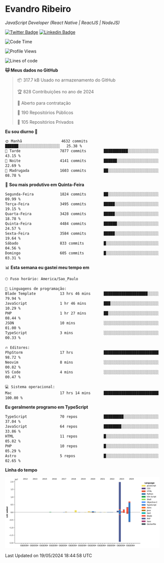 # Evandro **Ribeiro**

*JavaScript Developer (React Native | ReactJS | NodeJS)*

[![Twitter Badge](https://img.shields.io/badge/-@ribeiroevandro-201B2D?style=flat-square&labelColor=201B2D&logo=twitter&logoColor=white&link=https://twitter.com/ribeiroevandro)](https://twitter.com/ribeiroevandro) 
[![Linkedin Badge](https://img.shields.io/badge/-Evandro%20Ribeiro-201B2D?style=flat-square&logo=Linkedin&logoColor=white&link=https://www.linkedin.com/in/ribeiroevandro)](https://www.linkedin.com/in/ribeiroevandro) 


<!--START_SECTION:waka-->
![Code Time](http://img.shields.io/badge/Code%20Time-3%2C907%20hrs%2038%20mins-blue)

![Profile Views](http://img.shields.io/badge/Visualizac%C3%B5es%20do%20perfil-1-blue)

![Lines of code](https://img.shields.io/badge/Desde%20o%20Hello%20World%20eu%20escrevi-36.4%20million%20linhas%20de%20c%C3%B3digo-blue)

**🐱 Meus dados no GitHub** 

> 📦 317.7 kB Usado no armazenamento do GitHub 
 > 
> 🏆 828 Contribuições no ano de 2024
 > 
> 💼 Aberto para contratação
 > 
> 📜 190 Repositórios Públicos 
 > 
> 🔑 105 Repositórios Privados 
 > 
**Eu sou diurno 🐤** 

```text
🌞 Manhã                  4632 commits        ██████░░░░░░░░░░░░░░░░░░░   25.38 % 
🌆 Tarde                  7877 commits        ███████████░░░░░░░░░░░░░░   43.15 % 
🌃 Noite                  4141 commits        ██████░░░░░░░░░░░░░░░░░░░   22.69 % 
🌙 Madrugada              1603 commits        ██░░░░░░░░░░░░░░░░░░░░░░░   08.78 % 
```
📅 **Sou mais produtivo em Quinta-Feira** 

```text
Segunda-Feira            1824 commits        ██░░░░░░░░░░░░░░░░░░░░░░░   09.99 % 
Terça-Feira              3495 commits        █████░░░░░░░░░░░░░░░░░░░░   19.15 % 
Quarta-Feira             3428 commits        █████░░░░░░░░░░░░░░░░░░░░   18.78 % 
Quinta-Feira             4484 commits        ██████░░░░░░░░░░░░░░░░░░░   24.57 % 
Sexta-Feira              3584 commits        █████░░░░░░░░░░░░░░░░░░░░   19.64 % 
Sábado                   833 commits         █░░░░░░░░░░░░░░░░░░░░░░░░   04.56 % 
Domingo                  605 commits         █░░░░░░░░░░░░░░░░░░░░░░░░   03.31 % 
```


📊 **Esta semana eu gastei meu tempo em** 

```text
🕑︎ Fuso horário: America/Sao_Paulo

💬 Linguagens de programação: 
Blade Template           13 hrs 46 mins      ████████████████████░░░░░   79.94 % 
JavaScript               1 hr 46 mins        ███░░░░░░░░░░░░░░░░░░░░░░   10.29 % 
PHP                      1 hr 27 mins        ██░░░░░░░░░░░░░░░░░░░░░░░   08.44 % 
JSON                     10 mins             ░░░░░░░░░░░░░░░░░░░░░░░░░   01.00 % 
TypeScript               3 mins              ░░░░░░░░░░░░░░░░░░░░░░░░░   00.33 % 

🔥 Editores: 
PhpStorm                 17 hrs              █████████████████████████   98.72 % 
Neovim                   8 mins              ░░░░░░░░░░░░░░░░░░░░░░░░░   00.82 % 
VS Code                  4 mins              ░░░░░░░░░░░░░░░░░░░░░░░░░   00.47 % 

💻 Sistema operacional: 
Mac                      17 hrs 14 mins      █████████████████████████   100.00 % 
```

**Eu geralmente programo em TypeScript** 

```text
TypeScript               70 repos            █████████░░░░░░░░░░░░░░░░   37.04 % 
JavaScript               64 repos            ████████░░░░░░░░░░░░░░░░░   33.86 % 
HTML                     11 repos            █░░░░░░░░░░░░░░░░░░░░░░░░   05.82 % 
PHP                      10 repos            █░░░░░░░░░░░░░░░░░░░░░░░░   05.29 % 
Astro                    5 repos             █░░░░░░░░░░░░░░░░░░░░░░░░   02.65 % 
```



**Linha do tempo**

![Lines of Code chart](https://raw.githubusercontent.com/ribeiroevandro/ribeiroevandro/main/assets/bar_graph.png)


 Last Updated on 19/05/2024 18:44:58 UTC
<!--END_SECTION:waka-->
